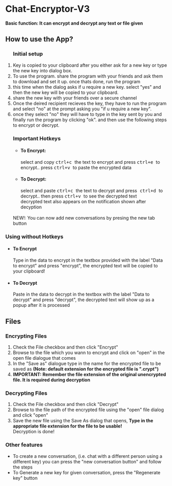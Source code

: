 <h1> Chat-Encryptor-V3 </h1>
<strong> Basic function: It can encrypt and decrypt any text or file given</strong> <br />
<h2> How to use the App?</h2>
<ol>
  <h3> Initial setup </h3>
<li> Key is copied to your clipboard after you either ask for a new key or type the new key into dialog box.</li >
<li> To use the program. share the program with your friends and ask them to download and set it up. once thats done, run the program</ li>
<li>this time when the dialog asks if u require a new key. select "yes" and then the new key will be copied to your clipboard.</ li>
  <li>share the new key with your friends over a secure channel</ li>
<li>Once the deired recipient recieves the key, they have to run the program and select "no" at the prompt asking you "if u require a new key".</ li>
<li>once they select "no" they will have to type in the key sent by you and finally run the program by clicking "ok".
 and then use the following steps to encrypt or decrypt.</ li>
  <h3> Important Hotkeys </h3>
<ul>
  <li> <h4>To Encrypt: </h4> select and copy <kbd> ctrl+c </kbd> the text to encrypt and press <kbd> ctrl+e </kbd> to encrypt.. press <kbd> ctrl+v </kbd> to paste the encrypted data </li>
  <li> <h4> To Decrypt: </h4> select and paste <kbd> ctrl+c </kbd> the text to decrypt and press<kbd> ctrl+d </kbd> to decrypt.. then press <kbd> ctrl+v </kbd> to see the decrypted text </li>
decrypted text also appears on the notification shown after decyption</ li>
</ul>
<br>
NEW!: You can now add new conversations by presing the new tab button</ li>
</ol>
<h3> Using without Hotkeys </h3>
<ul> 
   <li> <h4> To Encrypt </h4>
    Type in the data to encrypt in the textbox provided with the label "Data to encrypt" and press "encrypt", the encrypted text will be copied to your clipboard!
    </li>
    <li> <h4> To Decrypt </h4>
        Paste in the data to decrypt in the textbox with the label "Data to decrypt" and press "decrypt", the decrypted text will show up as a popup after it is processed </li>
</ul>

<h2> Files </h2>
<h3> Encrypting Files </h3>
<ol>
  <li> Check the File checkbox and then click "Encrypt" </li>
  <li> Browse to the file which you wann to encrypt and click on "open" in the open file dialogue that comes </li>
  <li> In the "Save as" dialogue type in the name for the encrypted file to be saved as <strong>(Note: default extension for the encrypted file is ".crypt")</strong> </li>
  <li> <strong> IMPORTANT: Remember the file extension of the original unencrypted file. It is required during decryption </strong> </li>
</ol>
<h3> Decrypting Files </h3>
<ol>
    <li> Check the File checkbox and then click "Decrypt" </li>
    <li> Browse to the file path of the encrypted file using the "open" file dialog and click "open" </li>
    <li> Save the new file using the Save As dialog that opens, <strong>Type in the appropriate file extension for the file to be usable!</strong></li>
    Decryption is done!
</ol>
<h3> Other features </h3>
<ul>
    <li> To create a new conversation, (i.e. chat with a different person using a different key) you can press the "new conversation button" and follow the steps </li>
    <li> To Generate a new key for given conversation, press the  "Regenerate key" button </li>
<ul>
